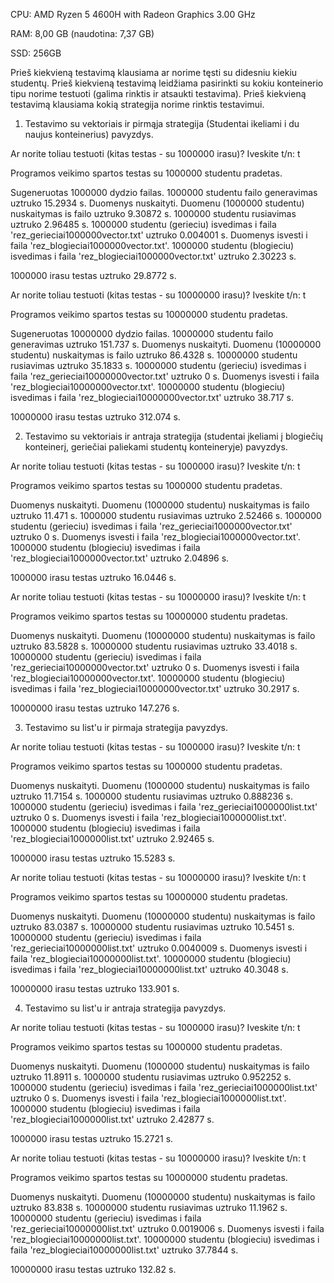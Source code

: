 CPU: AMD Ryzen 5 4600H with Radeon Graphics 3.00 GHz

RAM: 8,00 GB (naudotina: 7,37 GB)

SSD: 256GB

Prieš kiekvieną testavimą klausiama ar norime tęsti su didesniu kiekiu studentų.
Prieš kiekvieną testavimą leidžiama pasirinkti su kokiu konteinerio tipu norime testuoti (galima rinktis ir atsaukti testavima).
Prieš kiekvieną testavimą klausiama kokią strategija norime rinktis testavimui.

1) Testavimo su vektoriais ir pirmąja strategija (Studentai ikeliami i du naujus konteinerius) pavyzdys.

Ar norite toliau testuoti (kitas testas - su 1000000 irasu)? Iveskite t/n:
t

Programos veikimo spartos testas su 1000000 studentu pradetas.

Sugeneruotas 1000000 dydzio failas.
1000000 studentu failo generavimas uztruko 15.2934 s.
Duomenys nuskaityti.
Duomenu (1000000 studentu) nuskaitymas is failo uztruko 9.30872 s.
1000000 studentu rusiavimas uztruko 2.96485 s.
1000000 studentu (gerieciu) isvedimas i faila 'rez_gerieciai1000000vector.txt' uztruko 0.004001 s.
Duomenys isvesti i faila 'rez_blogieciai1000000vector.txt'.
1000000 studentu (blogieciu) isvedimas i faila 'rez_blogieciai1000000vector.txt' uztruko 2.30223 s.

1000000 irasu testas uztruko 29.8772 s.

Ar norite toliau testuoti (kitas testas - su 10000000 irasu)? Iveskite t/n:
t

Programos veikimo spartos testas su 10000000 studentu pradetas.

Sugeneruotas 10000000 dydzio failas.
10000000 studentu failo generavimas uztruko 151.737 s.
Duomenys nuskaityti.
Duomenu (10000000 studentu) nuskaitymas is failo uztruko 86.4328 s.
10000000 studentu rusiavimas uztruko 35.1833 s.
10000000 studentu (gerieciu) isvedimas i faila 'rez_gerieciai10000000vector.txt' uztruko 0 s.
Duomenys isvesti i faila 'rez_blogieciai10000000vector.txt'.
10000000 studentu (blogieciu) isvedimas i faila 'rez_blogieciai10000000vector.txt' uztruko 38.717 s.

10000000 irasu testas uztruko 312.074 s.

2) Testavimo su vektoriais ir antraja strategija (studentai įkeliami į blogiečių konteinerį, geriečiai paliekami studentų konteineryje) pavyzdys.

Ar norite toliau testuoti (kitas testas - su 1000000 irasu)? Iveskite t/n:
t

Programos veikimo spartos testas su 1000000 studentu pradetas.

Duomenys nuskaityti.
Duomenu (1000000 studentu) nuskaitymas is failo uztruko 11.471 s.
1000000 studentu rusiavimas uztruko 2.52466 s.
1000000 studentu (gerieciu) isvedimas i faila 'rez_gerieciai1000000vector.txt' uztruko 0 s.
Duomenys isvesti i faila 'rez_blogieciai1000000vector.txt'.
1000000 studentu (blogieciu) isvedimas i faila 'rez_blogieciai1000000vector.txt' uztruko 2.04896 s.

1000000 irasu testas uztruko 16.0446 s.

Ar norite toliau testuoti (kitas testas - su 10000000 irasu)? Iveskite t/n:
t

Programos veikimo spartos testas su 10000000 studentu pradetas.

Duomenys nuskaityti.
Duomenu (10000000 studentu) nuskaitymas is failo uztruko 83.5828 s.
10000000 studentu rusiavimas uztruko 33.4018 s.
10000000 studentu (gerieciu) isvedimas i faila 'rez_gerieciai10000000vector.txt' uztruko 0 s.
Duomenys isvesti i faila 'rez_blogieciai10000000vector.txt'.
10000000 studentu (blogieciu) isvedimas i faila 'rez_blogieciai10000000vector.txt' uztruko 30.2917 s.

10000000 irasu testas uztruko 147.276 s.

3) Testavimo su list'u ir pirmaja strategija pavyzdys.


Ar norite toliau testuoti (kitas testas - su 1000000 irasu)? Iveskite t/n:
t

Programos veikimo spartos testas su 1000000 studentu pradetas.

Duomenys nuskaityti.
Duomenu (1000000 studentu) nuskaitymas is failo uztruko 11.7154 s.
1000000 studentu rusiavimas uztruko 0.888236 s.
1000000 studentu (gerieciu) isvedimas i faila 'rez_gerieciai1000000list.txt' uztruko 0 s.
Duomenys isvesti i faila 'rez_blogieciai1000000list.txt'.
1000000 studentu (blogieciu) isvedimas i faila 'rez_blogieciai1000000list.txt' uztruko 2.92465 s.

1000000 irasu testas uztruko 15.5283 s.

Ar norite toliau testuoti (kitas testas - su 10000000 irasu)? Iveskite t/n:
t

Programos veikimo spartos testas su 10000000 studentu pradetas.

Duomenys nuskaityti.
Duomenu (10000000 studentu) nuskaitymas is failo uztruko 83.0387 s.
10000000 studentu rusiavimas uztruko 10.5451 s.
10000000 studentu (gerieciu) isvedimas i faila 'rez_gerieciai10000000list.txt' uztruko 0.0040009 s.
Duomenys isvesti i faila 'rez_blogieciai10000000list.txt'.
10000000 studentu (blogieciu) isvedimas i faila 'rez_blogieciai10000000list.txt' uztruko 40.3048 s.

10000000 irasu testas uztruko 133.901 s.

4) Testavimo su list'u ir antraja strategija pavyzdys.

Ar norite toliau testuoti (kitas testas - su 1000000 irasu)? Iveskite t/n:
t

Programos veikimo spartos testas su 1000000 studentu pradetas.

Duomenys nuskaityti.
Duomenu (1000000 studentu) nuskaitymas is failo uztruko 11.8911 s.
1000000 studentu rusiavimas uztruko 0.952252 s.
1000000 studentu (gerieciu) isvedimas i faila 'rez_gerieciai1000000list.txt' uztruko 0 s.
Duomenys isvesti i faila 'rez_blogieciai1000000list.txt'.
1000000 studentu (blogieciu) isvedimas i faila 'rez_blogieciai1000000list.txt' uztruko 2.42877 s.

1000000 irasu testas uztruko 15.2721 s.

Ar norite toliau testuoti (kitas testas - su 10000000 irasu)? Iveskite t/n:
t

Programos veikimo spartos testas su 10000000 studentu pradetas.

Duomenys nuskaityti.
Duomenu (10000000 studentu) nuskaitymas is failo uztruko 83.838 s.
10000000 studentu rusiavimas uztruko 11.1962 s.
10000000 studentu (gerieciu) isvedimas i faila 'rez_gerieciai10000000list.txt' uztruko 0.0019006 s.
Duomenys isvesti i faila 'rez_blogieciai10000000list.txt'.
10000000 studentu (blogieciu) isvedimas i faila 'rez_blogieciai10000000list.txt' uztruko 37.7844 s.

10000000 irasu testas uztruko 132.82 s.



